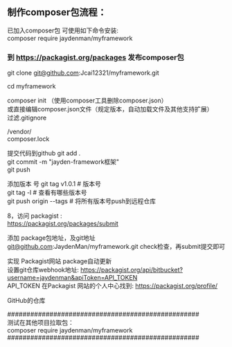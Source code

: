 ## 制作composer包流程：

已加入composer包 可使用如下命令安装:  
composer require jaydenman/myframework   

### 到 https://packagist.org/packages 发布composer包       

git clone git@github.com:Jcai12321/myframework.git  

cd myframework  

composer init  （使用composer工具删除composer.json）  
或直接编辑composer.json文件（规定版本，自动加载文件及其他支持扩展）  
过滤.gitignore  

/vendor/  
composer.lock  

提交代码到github
git add .  
git commit -m "jayden-framework框架"  
git push  

添加版本  号
git tag v1.0.1      #   版本号  
git tag -l          #  查看有哪些版本号  
git push origin --tags   #   将所有版本号push到远程仓库  

8，访问 packagist :  
https://packagist.org/packages/submit  

添加 package包地址，及git地址 git@github.com:JaydenMan/myframework.git
check检查，再submit提交即可  


实现 Packagist网站 package自动更新  
设置git仓库webhook地址: https://packagist.org/api/bitbucket?username=jaydenman&apiToken=API_TOKEN  
API_TOKEN 在Packagist 网站的个人中心找到: https://packagist.org/profile/

GitHub的仓库



##################################################  
测试在其他项目拉取包：  
composer require jaydenman/myframework   
##################################################  
